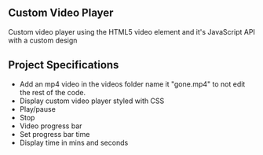 ## Custom Video Player

Custom video player using the HTML5 video element and it's JavaScript API with a custom design

## Project Specifications
- Add an mp4 video in the videos folder name it "gone.mp4" to not edit the rest of the code.
- Display custom video player styled with CSS
- Play/pause
- Stop
- Video progress bar
- Set progress bar time
- Display time in mins and seconds
